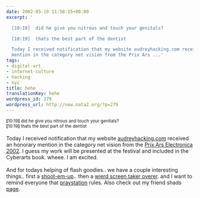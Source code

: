 ```yaml
---
date: 2002-05-10 11:58:15+00:00
excerpt: '

  [10:19]  did he give you nitrous and touch your genitals?

  [10:19]  thats the best part of the dentist

  Today I received notification that my website audreyhacking.com received an honorary
  mention in the category net vision from the Prix Ars ...'
tags:
- digital-art
- internet-culture
- hacking
- nyc
title: hehe
translationKey: hehe
wordpress_id: 279
wordpress_url: http://new.nata2.org/?p=279
---
```


<small>
<b>[</b>10:19<b>]</b> <scottv```> did he give you nitrous and touch your genitals?<br/>
<b>[</b>10:19<b>]</b> <scottv```> thats the best part of the dentist<br/>
</small><br/>Today I received notification that my website <a href="http://www.audreyhacking.com">audreyhacking.com</a> received an honorary mention in the category net vision from the <a href="http://prixars.orf.at">Prix Ars Electronica 2002</a>. I guess my work will be presented at the festival and included in the Cyberarts book. wheee. I am excited. <br/><br/>And for todays helping of flash goodies.. we have a couple interesting things.. first a <a href=" http://us.share.geocities.com/maccnyc/XiaoXiao04.swf">shoot-em-up</a>.. then a <a href=" http://www.esu.lt/andrius/10/go.htm">wierd screen taker overer</a>. and I want to remind everyone that <a href="http://www.praystation.com">praystation</a> rules. Also check out my friend shads <a href="http://www.stoneeye.com/EyeTalkNow/">page</a>.